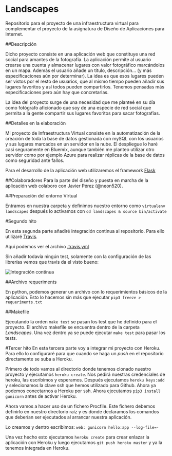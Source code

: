 
# Landscapes
Repositorio para el proyecto de una infraestructura virtual para complementar el proyecto de la asignatura de Diseño de Aplicaciones para Internet.

##Descripción

Dicho proyecto consiste en una aplicación web que constituye una red social para amantes de la fotografía. La aplicación permite al usuario crearse una cuenta y almacenar lugares con valor fotográfico marcándolos en un mapa. Además el usuario añade un título, descripción... (y más especificaciones aún por determinar). La idea es que esos lugares pueden ser vistos por el resto de usuarios, que al mismo tiempo pueden añadir sus lugares favoritos y así todos pueden compartirlos. Tenemos pensadas más especificaciones pero aún hay que concretarlas.

La idea del proyecto surge de una necesidad que me planteé en su día como fotógrafo aficionado que soy de una especie de red social que permita a la gente compartir sus lugares favoritos para sacar fotografías.

##Detalles en la elaboración

Mi proyecto de Infraestructura Virtual consiste en la automatización de la creación de toda la base de datos gestionada con mySQL con los usuarios y sus lugares marcados en un servidor en la nube. El despliegue lo haré casi seguramente en Bluemix, aunque también me planteo utilizar otro servidor como por ejemplo Azure para realizar réplicas de la base de datos como seguridad ante fallos.

Para el desarrollo de la aplicación web utilizaremos el framework [Flask](http://flask.pocoo.org)

##Colaboradores
Para la parte del diseño y puesta en marcha de la aplicación web colaboro con Javier Pérez (@neon520).

##Preparación del entorno Virtual

Entramos en nuestra carpeta y definimos nuestro entorno como `virtualenv landscapes` después lo activamos con `cd landscapes & source bin/activate`

#Segundo hito

En esta segunda parte añadiré integración continua al repositorio. Para ello utilizaré [Travis](https://travis-ci.org).

Aquí podemos ver el archivo [.travis.yml](https://github.com/santidediego/Landscapes/blob/master/.travis.yml)

Sin añadir todavía ningún test, solamente con la configuración de las librerías vemos que travis da el visto bueno:

![Integración continua](http://i864.photobucket.com/albums/ab201/Santiago_de_Diego/Integracion%20continua%20flask_zps3r8smu6w.png)

##Archivo requeriments

En python, podemos generar un archivo con lo requerimientos básicos de la aplicación. Esto lo hacemos sin más que ejecutar `pip3 freeze > requeriments.txt`

##Makefile

Ejecutando la orden `make test` se pasan los test que he definido para el proyecto. El archivo makefile se encuentra dentro de la carpeta *Landscapes*. Una vez dentro ya se puede ejecutar `make test` para pasar los tests.

#Tercer hito
En esta tercera parte voy a integrar mi proyecto con Heroku. Para ello lo configuraré para que cuando se haga un *push* en el repositorio directamente se suba a Heroku.

Primero de todo vamos al directorio donde tenemos clonado nuestro proyecto y ejecutamos `heroku create`. Nos pedirá nuestras credenciales de heroku, las escribimos y esperamos. Después ejecutamos `heroku keys:add` y selecionamos la clave ssh que hemos utilizado para Github. Ahora ya podemos conectarnos a Heroku por ssh. Ahora ejecutamos `pip3 install gunicorn` antes de activar Heroku.

Ahora vamos a hacer uso de un fichero Procfile. Este fichero debemos definirlo en nuestro directorio raíz y es donde declaramos los comandos que deberían ser ejecutados al arrancar nuestra aplicación. 

Lo creamos y dentro escribimos:
``
web: gunicorn hello:app --log-file=-
``

Una vez hecho esto ejecutamos `heroku create` para crear enlazar la aplicación con Heroku y luego ejecutamos `git push heroku master` y ya la tenemos integrada en Heroku.

